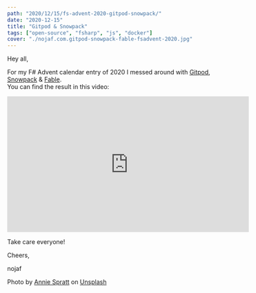 ```yaml
---
path: "2020/12/15/fs-advent-2020-gitpod-snowpack/"
date: "2020-12-15"
title: "Gitpod & Snowpack"
tags: ["open-source", "fsharp", "js", "docker"]
cover: "./nojaf.com.gitpod-snowpack-fable-fsadvent-2020.jpg"
---
```


Hey all,

For my F# Advent calendar entry of 2020 I messed around with [Gitpod](https://gitpod.io/), [Snowpack](https://www.snowpack.dev/) & [Fable](https://fable.io/).<br />
You can find the result in this video:

<iframe width="560" height="315" src="https://www.youtube.com/embed/yqOWx-6FXAs" frameborder="0" allow="accelerometer; autoplay; clipboard-write;encrypted-media; gyroscope; picture-in-picture" allowfullscreen></iframe>

Take care everyone!

Cheers,

nojaf

<span>Photo by <a href="https://unsplash.com/@anniespratt?utm_source=unsplash&amp;utm_medium=referral&amp;utm_content=creditCopyText">Annie Spratt</a> on <a href="https://unsplash.com/s/photos/polar-bear?utm_source=unsplash&amp;utm_medium=referral&amp;utm_content=creditCopyText">Unsplash</a></span>
